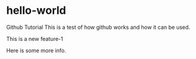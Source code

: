 # hello-world
Github Tutorial
This is a test of how github works and how it can be used.

This is a new feature-1

Here is some more info.
